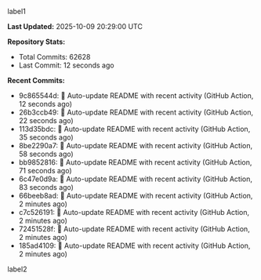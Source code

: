 
label1 
<!-- ACTIVITY_START -->
**Last Updated:** 2025-10-09 20:29:00 UTC

**Repository Stats:**
- Total Commits: 62628
- Last Commit: 12 seconds ago

**Recent Commits:**
- 9c865544d: 🤖 Auto-update README with recent activity (GitHub Action, 12 seconds ago)
- 26b3ccb49: 🤖 Auto-update README with recent activity (GitHub Action, 22 seconds ago)
- 113d35bdc: 🤖 Auto-update README with recent activity (GitHub Action, 35 seconds ago)
- 8be2290a7: 🤖 Auto-update README with recent activity (GitHub Action, 58 seconds ago)
- bb9852816: 🤖 Auto-update README with recent activity (GitHub Action, 71 seconds ago)
- 6c47e0d9a: 🤖 Auto-update README with recent activity (GitHub Action, 83 seconds ago)
- 66beeb8ad: 🤖 Auto-update README with recent activity (GitHub Action, 2 minutes ago)
- c7c526191: 🤖 Auto-update README with recent activity (GitHub Action, 2 minutes ago)
- 72451528f: 🤖 Auto-update README with recent activity (GitHub Action, 2 minutes ago)
- 185ad4109: 🤖 Auto-update README with recent activity (GitHub Action, 2 minutes ago)
<!-- ACTIVITY_END -->

label2
